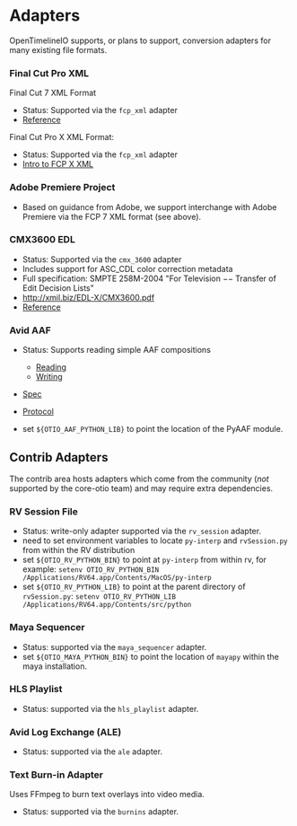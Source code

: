 # Adapters

OpenTimelineIO supports, or plans to support, conversion adapters for many
existing file formats.

### Final Cut Pro XML ###

Final Cut 7 XML Format
- Status: Supported via the `fcp_xml` adapter
- <a href="https://developer.apple.com/library/content/documentation/AppleApplications/Reference/FinalCutPro_XML/AboutThisDoc/AboutThisDoc.html#//apple_ref/doc/uid/TP30001152-TPXREF101" target="_blank">Reference</a>

Final Cut Pro X XML Format:
- Status: Supported via the `fcp_xml` adapter
- <a href="https://developer.apple.com/library/mac/documentation/FinalCutProX/Reference/FinalCutProXXMLFormat/Introduction/Introduction.html" target="_blank">Intro to FCP X XML</a>

### Adobe Premiere Project ###

- Based on guidance from Adobe, we support interchange with Adobe Premiere via 
    the FCP 7 XML format (see above).

### CMX3600 EDL ###

- Status: Supported via the `cmx_3600` adapter
- Includes support for ASC_CDL color correction metadata
- Full specification: SMPTE 258M-2004 "For Television −− Transfer of Edit Decision Lists"
- http://xmil.biz/EDL-X/CMX3600.pdf
- <a href="https://documentation.apple.com/en/finalcutpro/usermanual/index.html#chapter=96%26section=1" target="_blank">Reference</a>

### Avid AAF ###

- Status: Supports reading simple AAF compositions
  - <a href="https://github.com/PixarAnimationStudios/OpenTimelineIO/issues/1" target="_blank">Reading</a>
  - <a href="https://github.com/PixarAnimationStudios/OpenTimelineIO/issues/236" target="_blank">Writing</a>
- <a href="http://www.amwa.tv/downloads/specifications/aafobjectspec-v1.1.pdf" target="_blank">Spec</a>
- <a href="http://www.amwa.tv/downloads/specifications/aafeditprotocol.pdf" target="_blank">Protocol</a>

- set `${OTIO_AAF_PYTHON_LIB}` to point the location of the PyAAF module.

Contrib Adapters
----------------

The contrib area hosts adapters which come from the community (_not_ supported 
    by the core-otio team) and may require extra dependencies.

### RV Session File ###

- Status: write-only adapter supported via the `rv_session` adapter.
- need to set environment variables to locate `py-interp` and `rvSession.py` 
    from within the RV distribution
- set `${OTIO_RV_PYTHON_BIN}` to point at `py-interp` from within rv, for 
    example:
    `setenv OTIO_RV_PYTHON_BIN /Applications/RV64.app/Contents/MacOS/py-interp`
- set `${OTIO_RV_PYTHON_LIB}` to point at the parent directory of `rvSession.py`:
    `setenv OTIO_RV_PYTHON_LIB /Applications/RV64.app/Contents/src/python`
    
### Maya Sequencer ###

- Status: supported via the `maya_sequencer` adapter.
- set `${OTIO_MAYA_PYTHON_BIN}` to point the location of `mayapy` within the maya 
    installation.

### HLS Playlist ###

- Status: supported via the `hls_playlist` adapter.

### Avid Log Exchange (ALE) ###

- Status: supported via the `ale` adapter.

### Text Burn-in Adapter ###

Uses FFmpeg to burn text overlays into video media.

- Status: supported via the `burnins` adapter.